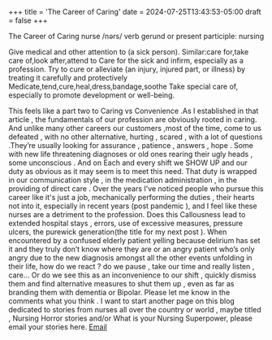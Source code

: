 +++
title = 'The Career of Caring'
date = 2024-07-25T13:43:53-05:00
draft = false
+++

The Career of Caring
nurse
/nərs/
verb
gerund or present participle: nursing


 Give medical and other attention to (a sick person).
Similar:care for,take care of,look after,attend to
Care for the sick and infirm, especially as a profession.
 Try to cure or alleviate (an injury, injured part, or illness) by treating it carefully and protectively
Medicate,tend,cure,heal,dress,bandage,soothe
Take special care of, especially to promote development or well-being.



This feels like a part two to  Caring vs Convenience .As I established in that article , the fundamentals of our profession are obviously rooted in caring.
And unlike many other careers our customers ,most of the time, come to us defeated , with no other alternative, hurting , scared , with a lot of questions .They’re usually looking for assurance , patience ,  answers , hope .
Some with new life threatening diagnoses or old ones rearing their ugly heads , some unconscious .
And on Each and every shift we SHOW UP and our duty as obvious as it may seem is to meet this need.
That duty is wrapped in our communication style , in the medication administration , in the providing of direct care .
Over the years I’ve noticed people  who pursue this career like it's just a job, mechanically performing the duties , their hearts not into it, especially in recent years (post pandemic ), and I feel like these nurses are a detriment to the profession.
Does this Callousness lead to extended hospital stays , errors, use of excessive measures, pressure ulcers, the purewick generation(the title for my next post ).
When encountered by a confused elderly patient yelling because delirium has set it and they truly don’t know where they are or an angry patient who’s only angry due to the new diagnosis amongst all the other events unfolding in their life, how  do we react ? do we pause , take our time and really listen , care…
Or do we see this as an inconvenience to our shift , quickly dismiss them and find alternative measures to shut them up , even as far as branding them with dementia or Bipolar.
Please let me know in the comments what you think .
I want to start another page on this blog dedicated to stories from nurses all over the country or world , maybe titled , Nursing Horror stories and/or What is your Nursing Superpower, please email your stories here. 
[Email](mailto:prnrants@gmail.com)

